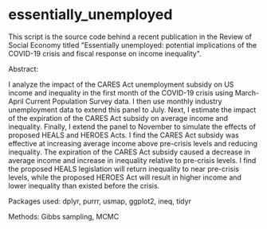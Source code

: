 # essentially_unemployed

This script is the source code behind a recent publication in the Review of Social Economy titled "Essentially unemployed: potential implications of the COVID-19 crisis and fiscal response on income inequality". 

Abstract:

I analyze the impact of the CARES Act unemployment subsidy on US income and inequality in the first month of the COVID-19 crisis using March-April Current Population Survey data. I then use monthly industry unemployment data to extend this panel to July. Next, I estimate the impact of the expiration of the CARES Act subsidy on average income and inequality. Finally, I extend the panel to November to simulate the effects of proposed HEALS and HEROES Acts. I find the CARES Act subsidy was effective at increasing average income above pre-crisis levels and reducing inequality. The expiration of the CARES Act subsidy caused a decrease in average income and increase in inequality relative to pre-crisis levels. I find the proposed HEALS legislation will return inequality to near pre-crisis levels, while the proposed HEROES Act will result in higher income and lower inequality than existed before the crisis.

Packages used: dplyr, purrr, usmap, ggplot2, ineq, tidyr

Methods: Gibbs sampling, MCMC
